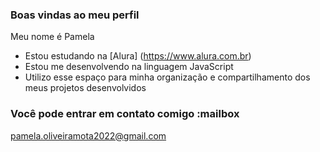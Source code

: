 ### Boas vindas ao meu perfil

Meu nome é Pamela 

- Estou estudando na [Alura] (https://www.alura.com.br)
- Estou me desenvolvendo na linguagem JavaScript
- Utilizo esse espaço para minha organização e compartilhamento dos meus projetos desenvolvidos

 ### Você pode entrar em contato comigo :mailbox
pamela.oliveiramota2022@gmail.com
